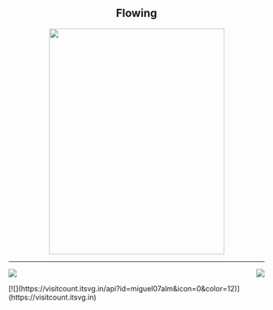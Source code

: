 <h2 align=center>
      Flowing
</h2>
<p align="center">
<img src="https://i.pinimg.com/originals/ff/64/41/ff644198a95789465dbe486fb8875d2d.jpg" height="445" width="345" frameborder="0" scrolling="no" style="vertical-align:middle" />
</p>

- - - -
<p align="right">
<img align="left" src="https://github-readme-stats.vercel.app/api?username=Miguel07Alm&theme=tokyonight&show_icons=true" />

<img  float="right" src="https://github-readme-stats.vercel.app/api/top-langs/?username=Miguel07Alm&theme=tokyonight&show_icons=true" />

</p>
[![](https://visitcount.itsvg.in/api?id=miguel07alm&icon=0&color=12)](https://visitcount.itsvg.in)
